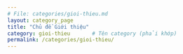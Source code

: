 ```yaml
---
# File: categories/gioi-thieu.md
layout: category_page
title: "Chủ đề Giới thiệu"
category: gioi-thieu       # Tên category (phải khớp)
permalink: /categories/gioi-thieu/
---
```

